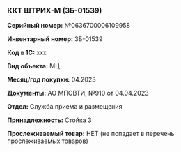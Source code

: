 ### ККТ ШТРИХ-М (ЗБ-01539)  </br>

**Серийный номер:** №0636700006109958 </br>

**Инвентарный номер:** ЗБ-01539 </br>

**Код в 1С:** xxx </br> 

**Вид объекта:** МЦ

**Месяц/год покупки:** 04.2023 </br>

**Документы:** АО МПОВТИ, №910 от 04.04.2023 </br>

**Отдел:** Служба приема и размещения  </br>

**Принадлежность:** Стойка 3 </br>

**Прослеживаемый товар:** НЕТ (не попадает в перечень прослеживаемых товаров)

